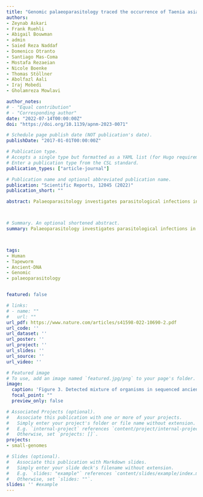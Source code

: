 ```yaml
---
title: "Genomic palaeoparasitology traced the occurrence of Taenia asiatica in ancient Iran (Sassanid Empire, 2th cent. CE–6th cent. CE)"
authors:
- Zeynab Askari
- Frank Ruehli
- Abigail Bouwman
- admin
- Saied Reza Naddaf
- Domenico Otranto
- Santiago Mas-Coma
- Mostafa Rezaeian
- Nicole Boenke
- Thomas Stöllner
- Abolfazl Aali
- Iraj Mobedi
- Gholamreza Mowlavi

author_notes:
# - "Equal contribution"
# - "Corresponding author"
date: "2022-07-14T00:00:00Z"
doi: "https://doi.org/10.1139/apnm-2023-0071"

# Schedule page publish date (NOT publication's date).
publishDate: "2017-01-01T00:00:00Z"

# Publication type.
# Accepts a single type but formatted as a YAML list (for Hugo requirements).
# Enter a publication type from the CSL standard.
publication_types: ["article-journal"]

# Publication name and optional abbreviated publication name.
publication: "Scientific Reports, 12045 (2022)"
publication_short: ""

abstract: Palaeoparasitology investigates parasitological infections in animals and humans of past distance by examining biological remains. Palaeofaeces (or coprolites) are biological remains that provide valuable information on the disease, diet, and population movements in ancient times. Today, advances in detecting ancient DNA have cast light on dark corners that microscopy could never reach. The archaeological site of the Chehrabad salt mine of Achaemenid (550–330 BC) and Sassanid (third–seventh century AD) provides remains of various biotic and abiotic samples, including animal coprolites, for multidisciplinary studies. In the present work, we investigated coprolites for helminth eggs and larvae by microscopy and traced their biological agents’ DNA by Next Generation Sequencing. Our results revealed various helminths, including Taenia asiatica, the species introduced in the 1990s. Implementing advanced modern molecular techniques like NGS gives a paramount view of pathogenic agents in space and time.



# Summary. An optional shortened abstract.
summary: Palaeoparasitology investigates parasitological infections in animals and humans of past distance by examining biological remains. Palaeofaeces (or coprolites) are biological remains that provide valuable information on the disease, diet, and population movements in ancient times. Today, advances in detecting ancient DNA have cast light on dark corners that microscopy could never reach. The archaeological site of the Chehrabad salt mine of Achaemenid (550–330 BC) and Sassanid (third–seventh century AD) provides remains of various biotic and abiotic samples, including animal coprolites, for multidisciplinary studies. In the present work, we investigated coprolites for helminth eggs and larvae by microscopy and traced their biological agents’ DNA by Next Generation Sequencing. Our results revealed various helminths, including Taenia asiatica, the species introduced in the 1990s. Implementing advanced modern molecular techniques like NGS gives a paramount view of pathogenic agents in space and time.



tags:
- Human
- Tapeworm 
- Ancient-DNA
- Genomic
- palaeoparasitology 


featured: false

# links:
# - name: ""
#   url: ""
url_pdf: https://www.nature.com/articles/s41598-022-10690-2.pdf
url_code: ''
url_dataset: ''
url_poster: ''
url_project: ''
url_slides: ''
url_source: ''
url_video: ''

# Featured image
# To use, add an image named `featured.jpg/png` to your page's folder. 
image:
  caption: 'Figure 3. Detected mixture of organisms in sequenced ancient DNA '
  focal_point: ""
  preview_only: false

# Associated Projects (optional).
#   Associate this publication with one or more of your projects.
#   Simply enter your project's folder or file name without extension.
#   E.g. `internal-project` references `content/project/internal-project/index.md`.
#   Otherwise, set `projects: []`.
projects:
- small-genomes

# Slides (optional).
#   Associate this publication with Markdown slides.
#   Simply enter your slide deck's filename without extension.
#   E.g. `slides: "example"` references `content/slides/example/index.md`.
#   Otherwise, set `slides: ""`.
slides: '' #example
---
```

